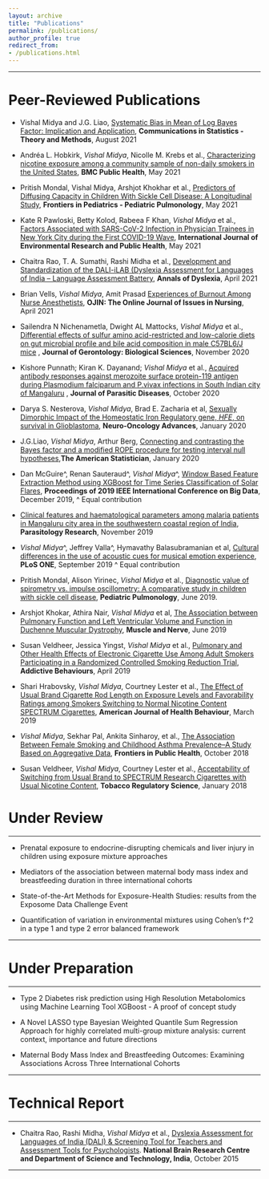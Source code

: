 ```yaml
---
layout: archive
title: "Publications"
permalink: /publications/
author_profile: true
redirect_from: 
- /publications.html
---
```


--- 

# Peer-Reviewed Publications

* <span style="text-align: justify"> Vishal Midya and J.G. Liao, <span style ="color:purple"> [Systematic Bias in Mean of Log Bayes Factor: Implication and Application](https://www.tandfonline.com/doi/full/10.1080/03610926.2021.1970768)</span>, **Communications in Statistics - Theory and Methods**, August 2021 </span>

*  <span style="text-align: justify"> Andréa L. Hobkirk, _Vishal Midya_, Nicolle M. Krebs et al.,  <span style ="color:purple"> [Characterizing nicotine exposure among a community sample of non-daily smokers in the United States](https://doi.org/10.1186/s12889-021-11052-9)</span>, **BMC Public Health**, May 2021 </span>

* <span style="text-align: justify"> Pritish Mondal, Vishal Midya, Arshjot Khokhar et al.,  <span style ="color:purple"> [Predictors of Diffusing Capacity in Children With Sickle Cell Disease: A Longitudinal Study](https://doi.org/10.3389/fped.2021.678174)</span>, **Frontiers in Pediatrics - Pediatric Pulmonology**, May 2021 </span>

* <span style="text-align: justify"> Kate R Pawloski, Betty Kolod, Rabeea F Khan, _Vishal Midya_ et al., <span style ="color:purple"> [Factors Associated with SARS-CoV-2 Infection in Physician Trainees in New York City during the First COVID-19 Wave](https://www.mdpi.com/1660-4601/18/10/5274)</span>, **International Journal of Environmental Research and Public Health**, May 2021 </span>
  
* <span style="text-align: justify"> Chaitra Rao, T. A. Sumathi, Rashi Midha et al., <span style ="color:purple"> [Development and Standardization of the DALI-iLAB (Dyslexia Assessment for Languages of India – Language Assessment Battery](https://link.springer.com/article/10.1007/s11881-021-00227-z)</span>, **Annals of Dyslexia**, April 2021 </span>

* <span style="text-align: justify"> Brian Vells, _Vishal Midya_, Amit Prasad <span style ="color:purple"> [Experiences of Burnout Among Nurse Anesthetists](https://ojin.nursingworld.org/MainMenuCategories/ANAMarketplace/ANAPeriodicals/OJIN/TableofContents/Vol-26-2021/No2-May-2021/Articles-Previous-Topics/Burnout-Among-Nurse-Anesthetists.html)</span>, **OJIN: The Online Journal of Issues in Nursing**, April 2021 </span>

*  <span style="text-align: justify"> Sailendra N Nichenametla, Dwight AL Mattocks, _Vishal Midya_ et al., <span style ="color:purple"> [Differential effects of sulfur amino acid-restricted and low-calorie diets on gut microbial profile and bile acid composition in male C57BL6/J mice](https://academic.oup.com/biomedgerontology/advance-article/doi/10.1093/gerona/glaa270/5940738) </span>, **Journal of Gerontology: Biological Sciences**, November 2020 </span> 

* <span style="text-align: justify"> Kishore Punnath; Kiran K. Dayanand; _Vishal Midya_ et al., <span style ="color:purple"> [Acquired antibody responses against merozoite surface protein-119 antigen during Plasmodium falciparum and P.vivax infections in South Indian city of Mangaluru](https://link.springer.com/article/10.1007%2Fs12639-020-01288-4) </span>, **Journal of Parasitic Diseases**, October 2020 </span>

* <span style="text-align: justify"> Darya S. Nesterova, _Vishal Midya_, Brad E. Zacharia et al, <span style ="color:purple"> [Sexually Dimorphic Impact of the Homeostatic Iron Regulatory gene, _HFE_, on survival in Glioblastoma](https://academic.oup.com/noa/advance-article/doi/10.1093/noajnl/vdaa001/5696853)</span>, **Neuro-Oncology Advances**, January 2020 </span>

* <span style="text-align: justify"> J.G.Liao, _Vishal Midya_, Arthur Berg,<span style ="color:purple"> [Connecting and contrasting the Bayes factor and a modified ROPE procedure for testing interval null hypotheses](https://doi.org/10.1080/00031305.2019.1701550)</span>,**The American Statistician**, January 2020 </span>

* <span style="text-align: justify"> Dan McGuire^, Renan Sauteraud^, _Vishal Midya_^, <span style ="color:purple"> [Window Based Feature Extraction Method using XGBoost for Time Series Classification of Solar Flares](https://ieeexplore.ieee.org/document/9006212)</span>,  **Proceedings of 2019 IEEE International Conference on Big Data**, December 2019, ^ Equal contribution</span>

* <span style="text-align: justify"> <span style ="color:purple">[Clinical features and haematological parameters among malaria patients in Mangaluru city area in the southwestern coastal region of India](https://doi.org/10.1007/s00436-019-06540-2)</span>, **Parasitology Research**, November 2019 </span>

* <span style="text-align: justify"> _Vishal Midya_^, Jeffrey Valla^, Hymavathy Balasubramanian et al, <span style ="color:purple"> [Cultural differences in the use of acoustic cues for musical emotion experience](https://doi.org/10.1371/journal.pone.0222380)</span>, **PLoS ONE**, September 2019 ^ Equal contribution</span>

* <span style="text-align: justify"> Pritish Mondal, Alison Yirinec, _Vishal Midya_ et al.,<span style ="color:purple"> [Diagnostic value of spirometry vs. impulse oscillometry: A comparative study in children with sickle cell disease](https://onlinelibrary.wiley.com/doi/abs/10.1002/ppul.24382)</span>, **Pediatric Pulmonology**, June 2019. </span>

* <span style="text-align: justify"> Arshjot Khokar, Athira Nair, _Vishal Midya_ et al,<span style ="color:purple"> [The Association between Pulmonary Function and Left Ventricular Volume and Function in Duchenne Muscular Dystrophy](https://doi.org/10.1002/mus.26623)</span>, **Muscle and Nerve**, June 2019 </span>


* <span style="text-align: justify"> Susan Veldheer, Jessica Yingst, _Vishal Midya_ et al.,<span style ="color:purple"> [Pulmonary and Other Health Effects of Electronic Cigarette Use Among Adult Smokers Participating in a Randomized Controlled Smoking Reduction Trial](https://doi.org/10.1016/j.addbeh.2018.10.041)</span>, **Addictive Behaviours**, April 2019 </span>

* <span style="text-align: justify"> Shari Hrabovsky, _Vishal Midya_, Courtney Lester et al.,<span style ="color:purple"> [The Effect of Usual Brand Cigarette Rod Length on Exposure Levels and Favorability Ratings among Smokers Switching to Normal Nicotine Content SPECTRUM Cigarettes](https://doi.org/10.5993/AJHB.43.2.14)</span>, **American Journal of Health Behaviour**, March 2019 </span>

* <span style="text-align: justify"> _Vishal Midya_, Sekhar Pal, Ankita Sinharoy, et al.,<span style ="color:purple"> [The Association Between Female Smoking and Childhood Asthma Prevalence–A Study Based on Aggregative Data](https://doi.org/10.3389/fpubh.2018.00295)</span>, **Frontiers in Public Health**, October 2018 </span>

* <span style="text-align: justify"> Susan Veldheer, _Vishal Midya_, Courtney Lester et al.,<span style ="color:purple"> [Acceptability of Switching from Usual Brand to SPECTRUM Research Cigarettes with Usual Nicotine Content](https://doi.org/10.18001/TRS.4.1.4)</span>, **Tobacco Regulatory Science**, January 2018 </span>



# Under Review

--- 

* <span style="text-align: justify"> Prenatal exposure to endocrine-disrupting chemicals and liver injury in children using exposure mixture approaches </span>

* <span style="text-align: justify"> Mediators of the association between maternal body mass index and breastfeeding duration in three international cohorts  </span>

* <span style="text-align: justify"> State-of-the-Art Methods for Exposure-Health Studies: results from the Exposome Data Challenge Event </span>

* <span style="text-align: justify"> Quantification of variation in environmental mixtures using Cohen’s f^2 in a type 1 and type 2 error balanced framework </span>

---

# Under Preparation

---

* <span style="text-align: justify"> Type 2 Diabetes risk prediction using High Resolution Metabolomics using Machine Learning Tool XGBoost - A proof of concept study </span>

* <span style="text-align: justify"> A Novel LASSO type Bayesian Weighted Quantile Sum Regression Approach for highly correlated multi-group mixture analysis: current context, importance and future directions </span>

* <span style="text-align: justify"> Maternal Body Mass Index and Breastfeeding Outcomes: Examining Associations Across Three International Cohorts</span>

---

# Technical Report 

---

* <span style="text-align: justify"> Chaitra Rao, Rashi Midha, _Vishal Midya_ et al.,<span style ="color:purple"> [Dyslexia Assessment for Languages of India (DALI) & Screening Tool for Teachers and Assessment Tools for Psychologists](http://14.139.62.11/DALI/index.php)</span>. **National Brain Research Centre and Department of Science and Technology, India**, October 2015 </span>

---

